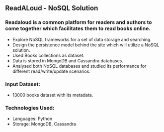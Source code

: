 ## ReadALoud - NoSQL Solution

### Readaloud is a common platform for readers and authors to come together which facilitates them to read books online.

- Explore NoSQL frameworks for a set of data storage and searching. 
- Design the persistence model behind the site which will utilize a NoSQL solution. 
- Used Books collections as dataset. 
- Data is stored in MongoDB and Cassandra databases. 
- Analysed both NoSQL databases and studied its performance for different read/write/update scenarios. 


### Input Dataset:
- 13000 books dataset with its metadata.

### Technologies Used:
- Languages: Python
- Storage: MongoDB, Cassandra

